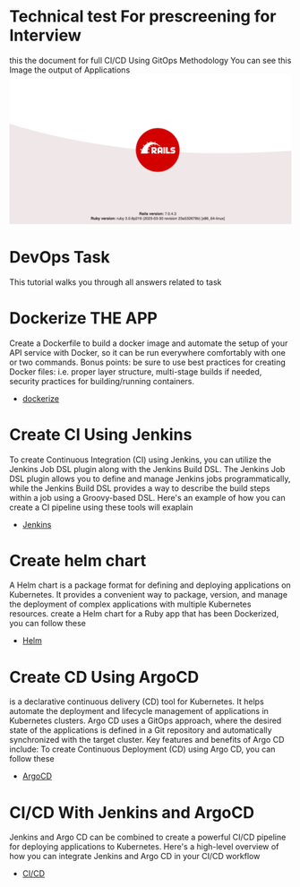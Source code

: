 # Technical test For  prescreening for Interview 
this the document for full CI/CD Using GitOps Methodology You can see this Image the output of Applications 
![digram screenshot](docs/images/app.png)

# DevOps Task 
This tutorial walks you through all answers related to task 


# Dockerize THE APP 
Create a Dockerfile to build a docker image and automate the setup of your API
service with Docker, so it can be run everywhere comfortably with one or two
commands. 
Bonus points:
be sure to use best practices for creating Docker files: i.e. proper layer
structure, multi-stage builds if needed, security practices for building/running
containers.

* [dockerize](docs/docker.md)

# Create CI Using Jenkins 
To create Continuous Integration (CI) using Jenkins, you can utilize the Jenkins Job DSL plugin along with the Jenkins Build DSL. The Jenkins Job DSL plugin allows you to define and manage Jenkins jobs programmatically, while the Jenkins Build DSL provides a way to describe the build steps within a job using a Groovy-based DSL. Here's an example of how you can create a CI pipeline using these tools will exaplain 

* [Jenkins](docs/jenkins.md)


# Create helm chart 
A Helm chart is a package format for defining and deploying applications on Kubernetes. It provides a convenient way to package, version, and manage the deployment of complex applications with multiple Kubernetes resources.
create a Helm chart for a Ruby app that has been Dockerized, you can follow these 

* [Helm](docs/helm.md)

# Create CD  Using ArgoCD 
is a declarative continuous delivery (CD) tool for Kubernetes. It helps automate the deployment and lifecycle management of applications in Kubernetes clusters. Argo CD uses a GitOps approach, where the desired state of the applications is defined in a Git repository and automatically synchronized with the target cluster.
Key features and benefits of Argo CD include:
To create Continuous Deployment (CD) using Argo CD, you can follow these 

* [ArgoCD](docs/ArgoCD.md)

# CI/CD With Jenkins and ArgoCD
Jenkins and Argo CD can be combined to create a powerful CI/CD pipeline for deploying applications to Kubernetes. Here's a high-level overview of how you can integrate Jenkins and Argo CD in your CI/CD workflow


* [CI/CD](docs/CICD.md)

